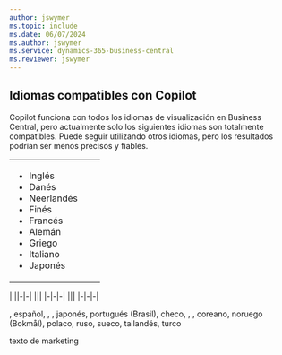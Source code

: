 ```yaml
---
author: jswymer
ms.topic: include
ms.date: 06/07/2024
ms.author: jswymer
ms.service: dynamics-365-business-central
ms.reviewer: jswymer
---
```

## <a name="supported-languages-for-copilot"></a>Idiomas compatibles con Copilot

Copilot funciona con todos los idiomas de visualización en Business Central, pero actualmente solo los siguientes idiomas son totalmente compatibles. Puede seguir utilizando otros idiomas, pero los resultados podrían ser menos precisos y fiables.

||||
|-|-|-|
|<ul><li>Inglés</li><li>Danés</li><li>Neerlandés</li><li>Finés</li><li>Francés</li><li>Alemán</li><li>Griego</li><li>Italiano</li><li>Japonés</li>|
|
||-|-|
|||
|-|-|-|
|||
|-|-|-|


, español, , , japonés, portugués (Brasil), checo, , , coreano, noruego (Bokmål), polaco, ruso, sueco, tailandés, turco


texto de marketing
